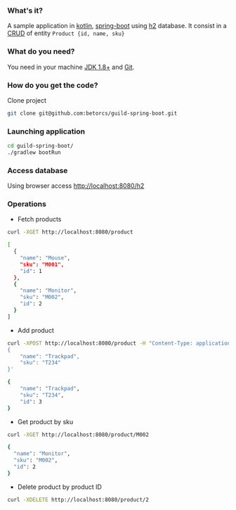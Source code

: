 ### What's it?

A sample application in [kotlin](http://kotlinlang.org/), [spring-boot](http://spring.io/) using [h2](http://www.h2database.com/html/main.html) database. It consist in a [CRUD](https://en.wikipedia.org/wiki/Create,_read,_update_and_delete) of entity `Product {id, name, sku}`

### What do you need?

You need in your machine [JDK 1.8+](http://www.oracle.com/technetwork/pt/java/javase/downloads/jdk8-downloads-2133151.html) and [Git](https://git-scm.com/downloads).

### How do you get the code?

Clone project 
```bash 
git clone git@github.com:betorcs/guild-spring-boot.git
```

### Launching application

```bash
cd guild-spring-boot/
./gradlew bootRun
```

### Access database

Using browser access [http://localhost:8080/h2](http://localhost:8080/h2)


### Operations

* Fetch products

```bash
curl -XGET http://localhost:8080/product

[
  {
    "name": "Mouse",
    "sku": "M001",
    "id": 1
  },
  {
    "name": "Monitor",
    "sku": "M002",
    "id": 2
  }
]
```

* Add product

```bash
curl -XPOST http://localhost:8080/product -H "Content-Type: application/json" -d '
{
    "name": "Trackpad",
    "sku": "T234"
}'

{
    "name": "Trackpad",
    "sku": "T234",
    "id": 3
}
```

* Get product by sku

```bash
curl -XGET http://localhost:8080/product/M002

{
  "name": "Monitor",
  "sku": "M002",
  "id": 2
}
```

* Delete product by product ID

```bash
curl -XDELETE http://localhost:8080/product/2
```
